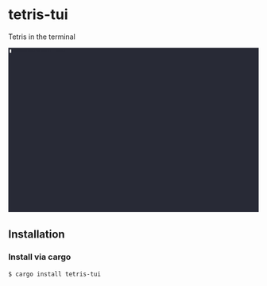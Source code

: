 # tetris-tui
Tetris in the terminal

![Play tetris in the terminal](./tetris-tui.gif)

## Installation

### Install via cargo

```
$ cargo install tetris-tui
```
